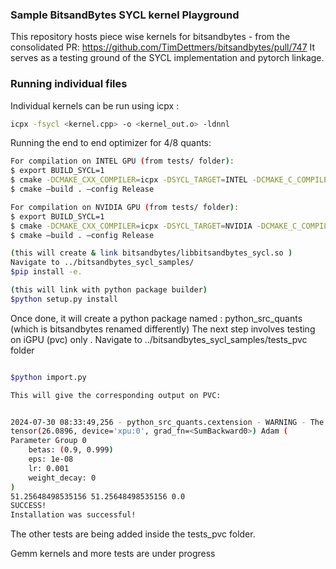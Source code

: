 ### Sample BitsandBytes SYCL kernel Playground

This repository hosts piece wise kernels for bitsandbytes - from the consolidated PR: https://github.com/TimDettmers/bitsandbytes/pull/747
It serves as a testing ground of the SYCL implementation and pytorch linkage. 

### Running individual files

Individual kernels can be run using icpx :

```bash
icpx -fsycl <kernel.cpp> -o <kernel_out.o> -ldnnl
```

Running the end to end optimizer for 4/8 quants:

```bash
For compilation on INTEL GPU (from tests/ folder):
$ export BUILD_SYCL=1
$ cmake -DCMAKE_CXX_COMPILER=icpx -DSYCL_TARGET=INTEL -DCMAKE_C_COMPILER=icx -DCOMPUTE_BACKEND=sycl
$ cmake –build . –config Release

For compilation on NVIDIA GPU (from tests/ folder):
$ export BUILD_SYCL=1
$ cmake -DCMAKE_CXX_COMPILER=icpx -DSYCL_TARGET=NVIDIA -DCMAKE_C_COMPILER=icx -DCOMPUTE_BACKEND=sycl
$ cmake –build . –config Release

(this will create & link bitsandbytes/libbitsandbytes_sycl.so )
Navigate to ../bitsandbytes_sycl_samples/
$pip install -e.

(this will link with python package builder)
$python setup.py install 
```


Once done, it will create a python package named : python_src_quants (which is bitsandbytes renamed differently)
The next step involves testing on iGPU (pvc) only .
Navigate to ../bitsandbytes_sycl_samples/tests_pvc folder

```bash

$python import.py 

This will give the corresponding output on PVC:


2024-07-30 08:33:49,256 - python_src_quants.cextension - WARNING - The installed version of bitsandbytes was compiled without GPU support. 8-bit optimizers, 8-bit multiplication, and GPU quantization are unavailable.
tensor(26.0896, device='xpu:0', grad_fn=<SumBackward0>) Adam (
Parameter Group 0
    betas: (0.9, 0.999)
    eps: 1e-08
    lr: 0.001
    weight_decay: 0
)
51.25648498535156 51.25648498535156 0.0
SUCCESS!
Installation was successful!

```
The other tests are being added inside the tests_pvc folder. 

Gemm kernels and more tests are under progress
